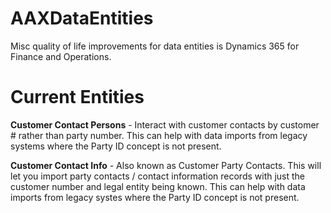 # AAXDataEntities

Misc quality of life improvements for data entities is Dynamics 365 for Finance and Operations.

# Current Entities
**Customer Contact Persons** - Interact with customer contacts by customer # rather than party number. This can help with data imports from legacy systems where the Party ID concept is not present.

**Customer Contact Info** - Also known as Customer Party Contacts. This will let you import party contacts / contact information records with just the customer number and legal entity being known. This can help with data imports from legacy systes where the Party ID concept is not present.

